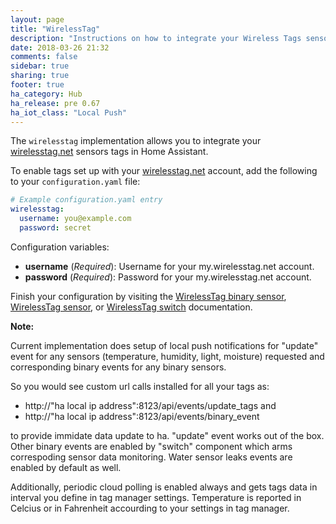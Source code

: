 ```yaml
---
layout: page
title: "WirelessTag"
description: "Instructions on how to integrate your Wireless Tags sensors within Home Assistant."
date: 2018-03-26 21:32
comments: false
sidebar: true
sharing: true
footer: true
ha_category: Hub
ha_release: pre 0.67
ha_iot_class: "Local Push"
---
```


The `wirelesstag` implementation allows you to integrate your [wirelesstag.net](http://wirelesstag.net) sensors tags in Home Assistant.

To enable tags set up with your [wirelesstag.net](http://wirelesstag.net) account, add the following to your `configuration.yaml` file:

```yaml
# Example configuration.yaml entry
wirelesstag:
  username: you@example.com
  password: secret
```

Configuration variables:

- **username** (*Required*): Username for your my.wirelesstag.net account.
- **password** (*Required*): Password for your my.wirelesstag.net account.

Finish your configuration by visiting the [WirelessTag binary sensor](/components/binary_sensor.wirelesstag/), [WirelessTag sensor](/components/sensor.wirelesstag/), or [WirelessTag switch](/components/switch.wirelesstag/) documentation.

**Note:**

Current implementation does setup of local push notifications for "update" event for any sensors (temperature, humidity, light, moisture) requested and corresponding binary events for any binary sensors. 

So you would see custom url calls installed for all your tags as:
 - http://"ha local ip address":8123/api/events/update_tags
 and
 - http://"ha local ip address":8123/api/events/binary_event
 
 to provide immidate data update to ha. 
 "update" event works out of the box. Other binary events are enabled by "switch" component which arms correspoding sensor data monitoring.
Water sensor leaks events are enabled by default as well.

Additionally, periodic cloud polling is enabled always and gets tags data in interval you define in tag manager settings.
Temperature is reported in Celcius or in Fahrenheit accourding to your settings in tag manager.
